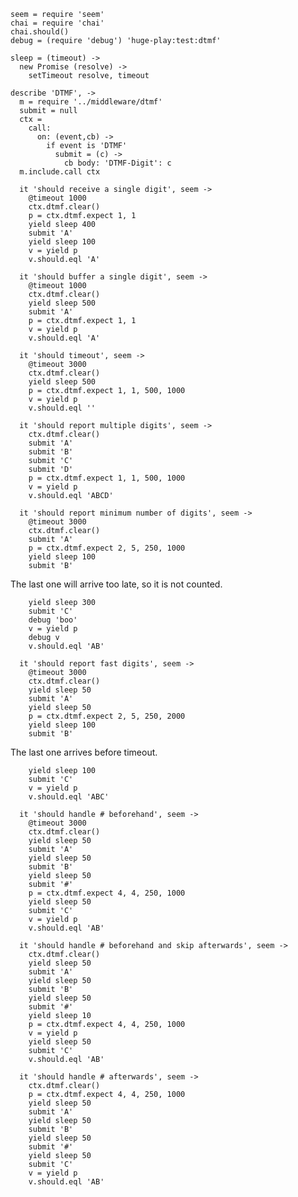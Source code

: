     seem = require 'seem'
    chai = require 'chai'
    chai.should()
    debug = (require 'debug') 'huge-play:test:dtmf'

    sleep = (timeout) ->
      new Promise (resolve) ->
        setTimeout resolve, timeout

    describe 'DTMF', ->
      m = require '../middleware/dtmf'
      submit = null
      ctx =
        call:
          on: (event,cb) ->
            if event is 'DTMF'
              submit = (c) ->
                cb body: 'DTMF-Digit': c
      m.include.call ctx

      it 'should receive a single digit', seem ->
        @timeout 1000
        ctx.dtmf.clear()
        p = ctx.dtmf.expect 1, 1
        yield sleep 400
        submit 'A'
        yield sleep 100
        v = yield p
        v.should.eql 'A'

      it 'should buffer a single digit', seem ->
        @timeout 1000
        ctx.dtmf.clear()
        yield sleep 500
        submit 'A'
        p = ctx.dtmf.expect 1, 1
        v = yield p
        v.should.eql 'A'

      it 'should timeout', seem ->
        @timeout 3000
        ctx.dtmf.clear()
        yield sleep 500
        p = ctx.dtmf.expect 1, 1, 500, 1000
        v = yield p
        v.should.eql ''

      it 'should report multiple digits', seem ->
        ctx.dtmf.clear()
        submit 'A'
        submit 'B'
        submit 'C'
        submit 'D'
        p = ctx.dtmf.expect 1, 1, 500, 1000
        v = yield p
        v.should.eql 'ABCD'

      it 'should report minimum number of digits', seem ->
        @timeout 3000
        ctx.dtmf.clear()
        submit 'A'
        p = ctx.dtmf.expect 2, 5, 250, 1000
        yield sleep 100
        submit 'B'

The last one will arrive too late, so it is not counted.

        yield sleep 300
        submit 'C'
        debug 'boo'
        v = yield p
        debug v
        v.should.eql 'AB'

      it 'should report fast digits', seem ->
        @timeout 3000
        ctx.dtmf.clear()
        yield sleep 50
        submit 'A'
        yield sleep 50
        p = ctx.dtmf.expect 2, 5, 250, 2000
        yield sleep 100
        submit 'B'

The last one arrives before timeout.

        yield sleep 100
        submit 'C'
        v = yield p
        v.should.eql 'ABC'

      it 'should handle # beforehand', seem ->
        @timeout 3000
        ctx.dtmf.clear()
        yield sleep 50
        submit 'A'
        yield sleep 50
        submit 'B'
        yield sleep 50
        submit '#'
        p = ctx.dtmf.expect 4, 4, 250, 1000
        yield sleep 50
        submit 'C'
        v = yield p
        v.should.eql 'AB'

      it 'should handle # beforehand and skip afterwards', seem ->
        ctx.dtmf.clear()
        yield sleep 50
        submit 'A'
        yield sleep 50
        submit 'B'
        yield sleep 50
        submit '#'
        yield sleep 10
        p = ctx.dtmf.expect 4, 4, 250, 1000
        v = yield p
        yield sleep 50
        submit 'C'
        v.should.eql 'AB'

      it 'should handle # afterwards', seem ->
        ctx.dtmf.clear()
        p = ctx.dtmf.expect 4, 4, 250, 1000
        yield sleep 50
        submit 'A'
        yield sleep 50
        submit 'B'
        yield sleep 50
        submit '#'
        yield sleep 50
        submit 'C'
        v = yield p
        v.should.eql 'AB'
